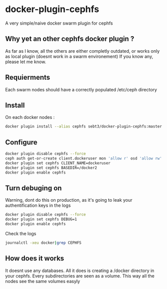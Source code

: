 # docker-plugin-cephfs

A very simple/naive docker swarm plugin for cephfs

## Why yet an other cephfs docker plugin ?
As far as I know, all the others are either completly outdated, or works only as local plugin (doesnt work in a swarm environement)
If you know any, please let me know.

## Requierments
Each swarm nodes should have a correctly populated /etc/ceph directory

## Install

On each docker nodes :
```sh
docker plugin install --alias cephfs sebt3/docker-plugin-cephfs:master --grant-all-permissions
```

## Configure
```sh
docker plugin disable cephfs --force
ceph auth get-or-create client.dockeruser mon 'allow r' osd 'allow rw' mds 'allow' > /etc/ceph/ceph.client.dockeruser.keyring
docker plugin set cephfs CLIENT_NAME=dockeruser
docker plugin set cephfs BASEDIR=/docker2
docker plugin enable cephfs
```

## Turn debuging on
Warning, dont do this on production, as it's going to leak your authentification keys in the logs
```sh
docker plugin disable cephfs --force
docker plugin set cephfs DEBUG=1
docker plugin enable cephfs
```
Check the logs 
```sh
journalctl -xeu docker|grep CEPHFS
```

## How does it works
It doesnt use any databases. All it does is creating a /docker directory in your cephfs. Every subdirectories are seen as a volume. This way all the nodes see the same volumes easyly
